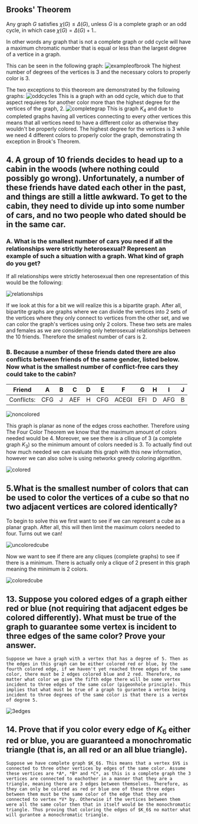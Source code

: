 ## Brooks' Theorem
Any graph $G$ satisfies $\chi(G) \le \Delta(G)\text{,}$ unless $G$ is a complete graph or an odd cycle, in which case $\chi(G) = \Delta(G) + 1\text{.}$.

In other words any graph that is not a complete graph or odd cycle will have a maximum chromatic number that is equal or less than the largest degree of a vertice in a graph. 

This can be seen in the following graph:
![exampleofbrook](../resources/followsbrook.png)
The highest number of degrees of the vertices is 3 and the necessary colors to properly color is 3.

The two exceptions to this theoreom are demonstrated by the following graphs:
![oddcycles](../resources/incorectoddcycle.png)
This is a graph with an odd cycle, which due to that aspect requieres for another color more than the highest degree for the vertices of the graph, 2.
![completegrap](../resources/completegraphbrook.png)
This is graph $K_4$ and due to completed graphs having all vertices connecting to every other vertices this means that all vertices need to have a different color as otherwise they wouldn't be properly colored. The highest degree for the vertices is 3 while we need 4 different colors to properly color the graph, demonstrating th exception in Brook's Theorem.

## 4. A group of 10 friends decides to head up to a cabin in the woods (where nothing could possibly go wrong). Unfortunately, a number of these friends have dated each other in the past, and things are still a little awkward. To get to the cabin, they need to divide up into some number of cars, and no two people who dated should be in the same car.

### A. What is the smallest number of cars you need if all the relationships were strictly heterosexual? Represent an example of such a situation with a graph. What kind of graph do you get?

If all relationships were strictly heterosexual then one representation of this would be the following:

![relationships](../resources/relationships.png)

If we look at this for a bit we will realize this is a bipartite graph. After all, bipartite graphs are graphs where we can divide the vertices into 2 sets of the vertices where they only connect to vertices from the other set, and we can color the graph's vertices using only 2 colors. These two sets are males and females as we are considering only heterosexual relationships between the 10 friends. Therefore the smallest number of cars is 2.

### B. Because a number of these friends dated there are also conflicts between friends of the same gender, listed below. Now what is the smallest number of conflict-free cars they could take to the cabin?




|  Friend  | A   | B   | C   | D   |  E   | F   | G   | H   | I   | J   |
|----------|-----|-----|-----|-----|------|-----|-----|-----|-----|-----|
| Conflicts:| CFG | J| AEF | H | CFG| ACEGI | EFI|D|AFG|B|


![noncolored](../resources/noncolored.png)

This graph is planar as none of the edges cross eachother. Therefore using The Four Color Theorem we know that the maximum amount of colors needed would be 4. Moreover, we see there is a cllique of 3 (a complete graph $K_3$) so the minimum amount of colors needed is 3. To actually find out how much needed we can evaluate this graph with this new information, however we can also solve is using networkx greedy coloring algorithm.

![colored](../resources/coloredrelationships.png)

## 5.What is the smallest number of colors that can be used to color the vertices of a cube so that no two adjacent vertices are colored identically?

To begin to solve this we first want to see if we can represent a cube as a planar graph. After all, this will then limit the maximum colors needed to four. Turns out we can!

![uncoloredcube](../resources/uncoloredcube.png)

Now we want to see if there are any cliques (complete graphs) to see if there is a minimum. There is actually only a clique of 2 present in this graph meaning the minimum is 2 colors.

![coloredcube](../resources/CUBE.png)

## 13. Suppose you colored edges of a graph either red or blue (not requiring that adjacent edges be colored differently). What must be true of the graph to guarantee some vertex is incident to three edges of the same color? Prove your answer.

    Suppose we have a graph with a vertex that has a degree of 5. Then as the edges in this graph can be either colored red or blue, by the fourth colored edge, if we haven't yet reached three edges of the same color, there must be 2 edges colored blue and 2 red. Therefore, no matter what color we give the fifth edge there will be some vertex incident to three edges of the same color (pigeonhole principle). This implies that what must be true of a graph to gurantee a vertex being incident to three degrees of the same color is that there is a vertex of degree 5. 

![3edges](../resources/3edges.png)

##  14. Prove that if you color every edge of $K_6$ either red or blue, you are guaranteed a monochromatic triangle (that is, an all red or an all blue triangle).

    Suppose we have complete graph $K_6$. This means that a vertex $V$ is connected to three other vertices by edges of the same color. Assume these vertices are *A*, *B* and *C*, as this is a complete graph the 3 vertices are connected to eachother in a manner that they are a triangle, meaning there are 3 edges between themselves. Therefore, as they can only be colored as red or blue one of these three edges between them must be the same color of the edge that they are connected to vertex *V* by. Otherwise if the vertices between them were all the same color then that in itself would be the monochromatic triangle. Thus proving that coloring the edges of $K_6$ no matter what will gurantee a monochromatic triangle.
